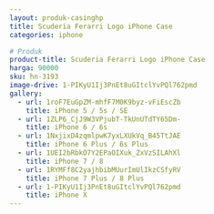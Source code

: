 ```yaml
---
layout: produk-casinghp
title: Scuderia Ferarri Logo iPhone Case
categories: iphone

# Produk
product-title: Scuderia Ferarri Logo iPhone Case
harga: 90000
sku: hn-3193
image-drive: 1-PIKyU1Ij3PnEt8uGItclYvPQl762pmd
gallery:
  - url: 1roF7EuGpZM-mhfF7M0K9byz-vFiEscZb
    title: iPhone 5 / 5s / SE
  - url: 1ZLP6_CjJ9W3VPjubT-TkUnUTdTY65Dm-
    title: iPhone 6 / 6s
  - url: 1NxjixD4zqmlpwK7yxLXUkVq_B45TtJAE
    title: iPhone 6 Plus / 6s Plus
  - url: 1UEI2bRbkO7Y2EPaOIXuk_ZxVzSILAhXl
    title: iPhone 7 / 8
  - url: 1RYMFf8C2yajhbibMUurImUlIkzCSfyRV
    title: iPhone 7 Plus / 8 Plus
  - url: 1-PIKyU1Ij3PnEt8uGItclYvPQl762pmd
    title: iPhone X
---
```

